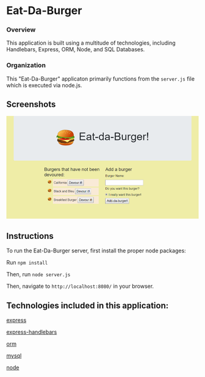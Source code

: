 # Eat-Da-Burger

### Overview

This application is built using a multitude of technologies, including Handlebars, Express, ORM, Node, and SQL Databases.

### Organization

This "Eat-Da-Burger" applicaton primarily functions from the `server.js` file which is executed via node.js.

## Screenshots

![alt text](https://github.com/iangacek/burger/blob/master/public/assets/img/screenshot.PNG?raw=true "Eat-Da-Burger Example")

## Instructions

To run the Eat-Da-Burger server, first install the proper node packages:

Run `npm install`

Then, run `node server.js`

Then, navigate to `http://localhost:8080/` in your browser.

## Technologies included in this application:

[express](https://www.npmjs.com/package/express)

[express-handlebars](https://www.npmjs.com/package/express-handlebars)

[orm](https://www.npmjs.com/package/orm)

[mysql](https://www.npmjs.com/package/mysql)

[node](https://www.npmjs.com/package/node)

